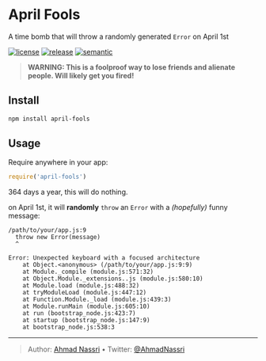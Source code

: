 # April Fools

A time bomb that will throw a randomly generated `Error` on April 1st

[![license][license-img]][license-url]
[![release][release-img]][release-url]
[![semantic][semantic-img]][semantic-url]

> **WARNING: This is a foolproof way to lose friends and alienate people. Will likely get you fired!**

## Install

``` bash
npm install april-fools
```

## Usage

Require anywhere in your app:

``` js
require('april-fools')
```

364 days a year, this will do nothing.

on April 1st, it will **randomly** `throw` an `Error` with a *(hopefully)* funny message:

``` plain
/path/to/your/app.js:9
  throw new Error(message)
  ^

Error: Unexpected keyboard with a focused architecture
    at Object.<anonymous> (/path/to/your/app.js:9:9)
    at Module._compile (module.js:571:32)
    at Object.Module._extensions..js (module.js:580:10)
    at Module.load (module.js:488:32)
    at tryModuleLoad (module.js:447:12)
    at Function.Module._load (module.js:439:3)
    at Module.runMain (module.js:605:10)
    at run (bootstrap_node.js:423:7)
    at startup (bootstrap_node.js:147:9)
    at bootstrap_node.js:538:3
```

----
> Author: [Ahmad Nassri](https://www.ahmadnassri.com/) &bull;
> Twitter: [@AhmadNassri](https://twitter.com/AhmadNassri)

[license-url]: LICENSE
[license-img]: https://badgen.net/github/license/ahmadnassri/node-april-fools

[release-url]: https://github.com/ahmadnassri/node-april-fools/releases
[release-img]: https://badgen.net/github/release/ahmadnassri/node-april-fools

[semantic-url]: https://github.com/ahmadnassri/node-april-fools/actions?query=workflow%3Arelease
[semantic-img]: https://badgen.net/badge/📦/semantically%20released/blue
